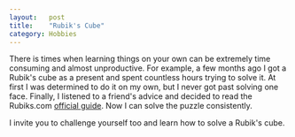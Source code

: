 ```yaml
---
layout:   post
title:    "Rubik's Cube"
category: Hobbies
---
```


There is times when learning things on your own can be extremely time consuming and almost unproductive. For example, a few months ago I got a Rubik's cube as a present and spent countless hours trying to solve it. At first I was determined to do it on my own, but I never got past solving one face. Finally, I listened to a friend's advice and decided to read the Rubiks.com [official guide][Rubik's cube guide]. Now I can solve the puzzle consistently.

I invite you to challenge yourself too and learn how to solve a Rubik's cube.

[Rubik's cube guide]: http://www.rubiks.com/blog/how-to-solve-the-rubiks-cube 